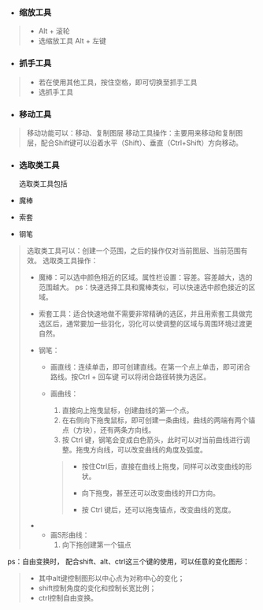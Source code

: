 * ### 缩放工具


> * Alt + 滚轮  
> * 选缩放工具 Alt + 左键

* ### 抓手工具


> * 若在使用其他工具，按住空格，即可切换至抓手工具
> * 选抓手工具

* ### 移动工具


> 移动功能可以：移动、复制图层
> 移动工具操作：主要用来移动和复制图层，配合Shift键可以沿着水平（Shift）、垂直（Ctrl+Shift）方向移动。

* ### 选取类工具

  选取类工具包括

* 魔棒

* 索套

* 钢笔

> 选取类工具可以：创建一个范围，之后的操作仅对当前图层、当前范围有效。
> 选取类工具操作：
> 
> * 魔棒：可以选中颜色相近的区域。属性栏设置：容差。容差越大，选的范围越大。
>   ps：快速选择工具和魔棒类似，可以快速选中颜色接近的区域。
> * 索套工具：适合快速地做不需要非常精确的选区，并且用索套工具做完选区后，通常要加一些羽化，羽化可以使调整的区域与周围环境过渡更自然。
> * 钢笔：
> 
>   * 画直线：连续单击，即可创建直线。在第一个点上单击，即可闭合路线。按Ctrl + 回车键 可以将闭合路径转换为选区。
>   * 画曲线：
>     1. 直接向上拖曳鼠标，创建曲线的第一个点。
>     2. 在右侧向下拖曳鼠标，即可创建一条曲线，曲线的两端有两个锚点（方块），还有两条方向线。
>     3. 按 Ctrl 键，钢笔会变成白色箭头，此时可以对当前曲线进行调整。拖曳方向线，可以改变曲线的角度及弧度。
> 
>     > * 按住Ctrl后，直接在曲线上拖曳，同样可以改变曲线的形状。
>     > 
>     > * 向下拖曳，甚至还可以改变曲线的开口方向。
>     > 
>     > * 按 Ctrl 键后，还可以拖曳锚点，改变曲线的宽度。
> 
> 
> * * 画S形曲线：
>     1. 向下拖创建第一个锚点

ps：自由变换时， 配合shift、alt、ctrl这三个键的使用，可以任意的变化图形：

> * 其中alt键控制图形以中心点为对称中心的变化；
> * shift控制角度的变化和控制长宽比例；
> * ctrl控制自由变换。

